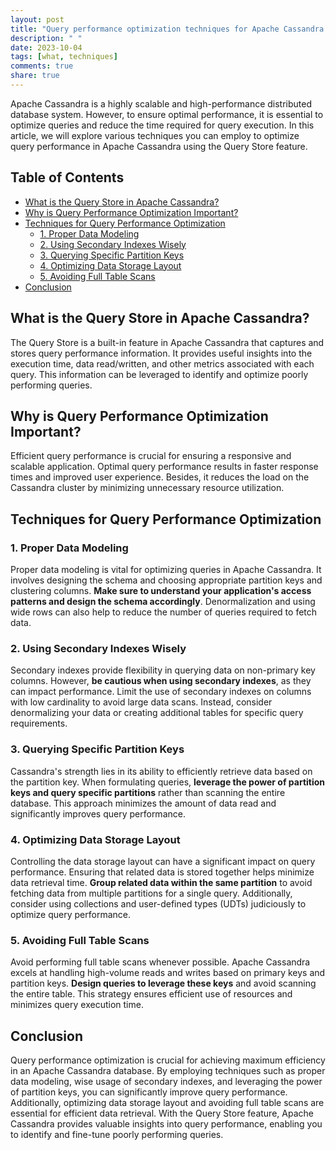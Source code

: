 ```yaml
---
layout: post
title: "Query performance optimization techniques for Apache Cassandra using the Query Store"
description: " "
date: 2023-10-04
tags: [what, techniques]
comments: true
share: true
---
```


Apache Cassandra is a highly scalable and high-performance distributed database system. However, to ensure optimal performance, it is essential to optimize queries and reduce the time required for query execution. In this article, we will explore various techniques you can employ to optimize query performance in Apache Cassandra using the Query Store feature.

## Table of Contents

- [What is the Query Store in Apache Cassandra?](#what-is-the-query-store-in-apache-cassandra)
- [Why is Query Performance Optimization Important?](#why-is-query-performance-optimization-important)
- [Techniques for Query Performance Optimization](#techniques-for-query-performance-optimization)
    - [1. Proper Data Modeling](#1-proper-data-modeling)
    - [2. Using Secondary Indexes Wisely](#2-using-secondary-indexes-wisely)
    - [3. Querying Specific Partition Keys](#3-querying-specific-partition-keys)
    - [4. Optimizing Data Storage Layout](#4-optimizing-data-storage-layout)
    - [5. Avoiding Full Table Scans](#5-avoiding-full-table-scans)
- [Conclusion](#conclusion)

## What is the Query Store in Apache Cassandra?

The Query Store is a built-in feature in Apache Cassandra that captures and stores query performance information. It provides useful insights into the execution time, data read/written, and other metrics associated with each query. This information can be leveraged to identify and optimize poorly performing queries.

## Why is Query Performance Optimization Important?

Efficient query performance is crucial for ensuring a responsive and scalable application. Optimal query performance results in faster response times and improved user experience. Besides, it reduces the load on the Cassandra cluster by minimizing unnecessary resource utilization.

## Techniques for Query Performance Optimization

### 1. Proper Data Modeling

Proper data modeling is vital for optimizing queries in Apache Cassandra. It involves designing the schema and choosing appropriate partition keys and clustering columns. **Make sure to understand your application's access patterns and design the schema accordingly**. Denormalization and using wide rows can also help to reduce the number of queries required to fetch data.

### 2. Using Secondary Indexes Wisely

Secondary indexes provide flexibility in querying data on non-primary key columns. However, **be cautious when using secondary indexes**, as they can impact performance. Limit the use of secondary indexes on columns with low cardinality to avoid large data scans. Instead, consider denormalizing your data or creating additional tables for specific query requirements.

### 3. Querying Specific Partition Keys

Cassandra's strength lies in its ability to efficiently retrieve data based on the partition key. When formulating queries, **leverage the power of partition keys and query specific partitions** rather than scanning the entire database. This approach minimizes the amount of data read and significantly improves query performance.

### 4. Optimizing Data Storage Layout

Controlling the data storage layout can have a significant impact on query performance. Ensuring that related data is stored together helps minimize data retrieval time. **Group related data within the same partition** to avoid fetching data from multiple partitions for a single query. Additionally, consider using collections and user-defined types (UDTs) judiciously to optimize query performance.

### 5. Avoiding Full Table Scans

Avoid performing full table scans whenever possible. Apache Cassandra excels at handling high-volume reads and writes based on primary keys and partition keys. **Design queries to leverage these keys** and avoid scanning the entire table. This strategy ensures efficient use of resources and minimizes query execution time.

## Conclusion

Query performance optimization is crucial for achieving maximum efficiency in an Apache Cassandra database. By employing techniques such as proper data modeling, wise usage of secondary indexes, and leveraging the power of partition keys, you can significantly improve query performance. Additionally, optimizing data storage layout and avoiding full table scans are essential for efficient data retrieval. With the Query Store feature, Apache Cassandra provides valuable insights into query performance, enabling you to identify and fine-tune poorly performing queries.